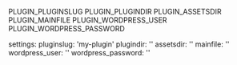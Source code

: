 PLUGIN_PLUGINSLUG
PLUGIN_PLUGINDIR
PLUGIN_ASSETSDIR
PLUGIN_MAINFILE
PLUGIN_WORDPRESS_USER
PLUGIN_WORDPRESS_PASSWORD



settings:
    pluginslug: 'my-plugin'
    plugindir: ''
    assetsdir: ''
    mainfile: ''
    wordpress_user: ''
    wordpress_password: ''
